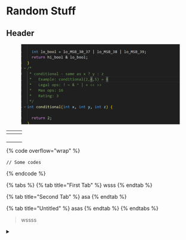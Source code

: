 # Random Stuff

## Header

<figure><img src="../.gitbook/assets/image.png" alt=""><figcaption></figcaption></figure>

<table data-view="cards"><thead><tr><th></th><th></th><th></th></tr></thead><tbody><tr><td></td><td></td><td></td></tr><tr><td></td><td></td><td></td></tr><tr><td></td><td></td><td></td></tr><tr><td></td><td></td><td></td></tr></tbody></table>

{% code overflow="wrap" %}
```
// Some codes

```
{% endcode %}



{% tabs %}
{% tab title="First Tab" %}
wsss
{% endtab %}

{% tab title="Second Tab" %}
asa
{% endtab %}

{% tab title="Untitled" %}
asas
{% endtab %}
{% endtabs %}

> wssss

<details>

<summary></summary>

afdas

<img src="../.gitbook/assets/image (4).png" alt="" data-size="original">

</details>





